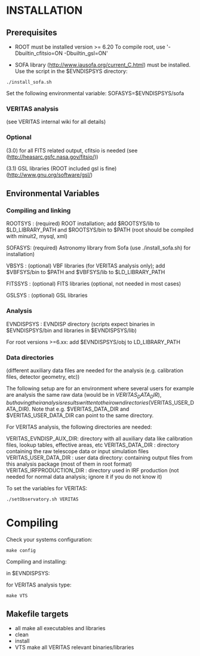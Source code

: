 #  INSTALLATION

## Prerequisites

- ROOT must be installed 
  version >= 6.20
  To compile root, use '-Dbuiltin_cfitsio=ON -Dbuiltin_gsl=ON'

- SOFA library (http://www.iausofa.org/current_C.html) must be installed. Use the script in the $EVNDISPSYS directory:
```
./install_sofa.sh
```
Set the following environmental variable:  SOFASYS=$EVNDISPSYS/sofa

### VERITAS analysis

(see VERITAS internal wiki for all details)

### Optional

(3.0) for all FITS related output, cfitsio is needed (see (http://heasarc.gsfc.nasa.gov/fitsio/))

(3.1) GSL libraries (ROOT included gsl is fine)
      (http://www.gnu.org/software/gsl/)

## Environmental Variables

### Compiling and linking

ROOTSYS :   (required) ROOT installation; add $ROOTSYS/lib to $LD_LIBRARY_PATH and $ROOTSYS/bin to $PATH 
            (root should be compiled with minuit2, mysql, xml)

SOFASYS:    (required) Astronomy library from Sofa (use ./install_sofa.sh) for installation)

VBSYS :     (optional) VBF libraries (for VERITAS analysis only); add $VBFSYS/bin to $PATH and $VBFSYS/lib to $LD_LIBRARY_PATH

FITSSYS :   (optional) FITS libraries (optional, not needed in most cases)

GSLSYS :    (optional) GSL libraries

### Analysis

EVNDISPSYS : EVNDISP directory (scripts expect binaries in $EVNDISPSYS/bin and libraries in $EVNDISPSYS/lib) 

For root versions >=6.xx: add $EVNDISPSYS/obj to LD_LIBRARY_PATH

### Data directories

(different auxiliary data files are needed for the analysis (e.g. calibration files, detector geometry, etc))

The following setup are for an environment where several users for example are analysis the same raw data
(would be in $VERITAS_DATA_DIR), but having their analysis results written to their own
directories ($VERITAS_USER_DATA_DIR). 
Note that e.g. $VERITAS_DATA_DIR and $VERITAS_USER_DATA_DIR can point to the same directory.

For VERITAS analysis, the following directories are needed:

VERITAS_EVNDISP_AUX_DIR:  directory with all auxiliary data like calibration files, lookup tables, effective areas, etc
VERITAS_DATA_DIR :        directory containing the raw telescope data or input simulation files 
VERITAS_USER_DATA_DIR :   user data directory: containing output files from this analysis package (most of them in root format)
VERITAS_IRFPRODUCTION_DIR : directory used in IRF production (not needed for normal data analysis; ignore it if you do not know it)

To set the variables for VERITAS:

```
./setObservatory.sh VERITAS
```

# Compiling

Check your systems configuration:
```
make config
```
Compiling and installing:

in $EVNDISPSYS:

for VERITAS analysis type:
```
make VTS
```

## Makefile targets

- all	make all executables and libraries
- clean
- install
- VTS	make all VERITAS relevant binaries/libraries
